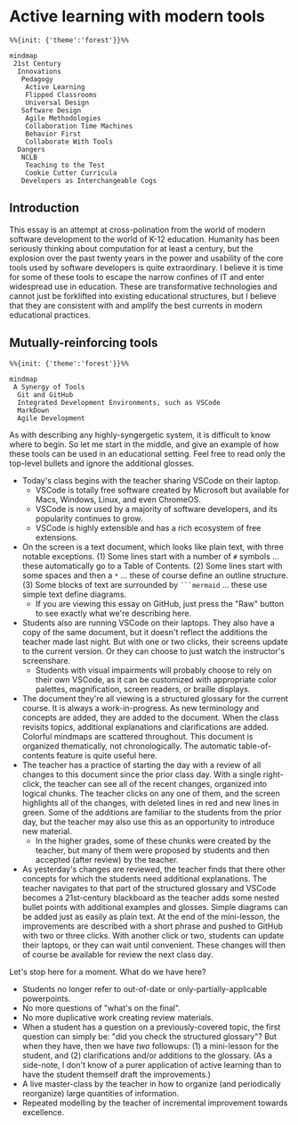 # Active learning with modern tools

```mermaid
%%{init: {'theme':'forest'}}%%

mindmap
 21st Century
  Innovations
   Pedagogy
    Active Learning
    Flipped Classrooms
    Universal Design
   Software Design
    Agile Methodologies
    Collaboration Time Machines
    Behavior First
    Collaborate With Tools
  Dangers
   NCLB
    Teaching to the Test
    Cookie Cutter Curricula 
   Developers as Interchangeable Cogs
```

## Introduction

This essay is an attempt at cross-polination from the world of modern software development to the world of K-12 education.
Humanity has been seriously thinking about computation for at least a century, but the explosion over the past twenty years in the power and usability of the core tools used by software developers is quite extraordinary.
I believe it is time for some of these tools to escape the narrow confines of IT and enter widespread use in education.
These are transformative technologies and cannot just be forklifted into existing educational structures, but I believe that they are consistent with and amplify the best currents in modern educational practices.

## Mutually-reinforcing tools

```mermaid
%%{init: {'theme':'forest'}}%%

mindmap
 A Synergy of Tools
  Git and GitHub
  Integrated Development Environments, such as VSCode
  MarkDown
  Agile Development
```

As with describing any highly-syngergetic system, it is difficult to know where to begin. So let me start in the middle, and give an example of how these tools can be used in an educational setting. Feel free to read only the top-level bullets and ignore the additional glosses.

* Today's class begins with the teacher sharing VSCode on their laptop.
  * VSCode is totally free software created by Microsoft but available for Macs, Windows, Linux, and even ChromeOS.
  * VSCode is now used by a majority of software developers, and its popularity continues to grow.
  * VSCode is highly extensible and has a rich ecosystem of free extensions.
* On the screen is a text document, which looks like plain text, with three notable exceptions.
  (1) Some lines start with a number of `#` symbols ... these automatically go to a Table of Contents.
  (2) Some lines start with some spaces and then a `*` ... these of course define an outline structure.
  (3) Some blocks of text are surrounded by ` ```mermaid ` ... these use simple text define diagrams.  
  * If you are viewing this essay on GitHub, just press the "Raw" button to see exactly what we're describing here.
* Students also are running VSCode on their laptops.
  They also have a copy of the same document, but it doesn't reflect the additions the teacher made last night.
  But with one or two clicks, their screens update to the current version.
  Or they can choose to just watch the instructor's screenshare.
  * Students with visual impairments will probably choose to rely on their own VSCode, as it can be customized with appropriate color palettes, magnification, screen readers, or braille displays.
* The document they're all viewing is a structured glossary for the current course.
  It is always a work-in-progress.
  As new terminology and concepts are added, they are added to the document.
  When the class revisits topics, additional explanations and clarifications are added.
  Colorful mindmaps are scattered throughout.
  This document is organized thematically, not chronologically.
  The automatic table-of-contents feature is quite useful here.
* The teacher has a practice of starting the day with a review of all changes to this document since the prior class day.
  With a single right-click, the teacher can see all of the recent changes, organized into logical chunks.
  The teacher clicks on any one of them, and the screen highlights all of the changes, with deleted lines in red and new lines in green.
  Some of the additions are familiar to the students from the prior day, but the teacher may also use this as an opportunity to introduce new material.
  * In the higher grades, some of these chunks were created by the teacher, but many of them were proposed by students and then accepted (after review) by the teacher.
* As yesterday's changes are reviewed, the teacher finds that there other concepts for which the students need additional explanations.
  The teacher navigates to that part of the structured glossary and VSCode becomes a 21st-century blackboard as the teacher adds some nested bullet points with additional examples and glosses.
  Simple diagrams can be added just as easily as plain text.
  At the end of the mini-lesson, the improvements are described with a short phrase and pushed to GitHub with two or three clicks.
  With another click or two, students can update their laptops, or they can wait until convenient.
  These changes will then of course be available for review the next class day.

Let's stop here for a moment.  What do we have here?

* Students no longer refer to out-of-date or only-partially-applicable powerpoints.
* No more questions of "what's on the final".
* No more duplicative work creating review materials.
* When a student has a question on a previously-covered topic, the first question can simply be: "did you check the structured glossary"?
  But when they have, then we have *two* followups: (1) a mini-lesson for the student, and (2) clarifications and/or additions to the glossary.
  (As a side-note, I don't know of a purer application of active learning than to have the student themself draft the improvements.)
* A live master-class by the teacher in how to organize (and periodically reorganize) large quantities of information.
* Repeated modelling by the teacher of incremental improvement towards excellence.
